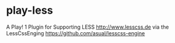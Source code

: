 play-less
=========

A Play! 1 Plugin for Supporting LESS http://www.lesscss.de via the LessCssEnging https://github.com/asual/lesscss-engine
